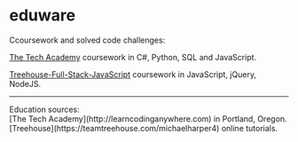 # eduware
Ccoursework and solved code challenges:

[The Tech Academy](./The-Tech-Academy-coursework) coursework in C#, Python, SQL and JavaScript.

[Treehouse-Full-Stack-JavaScript](./Treehouse-Full-Stack-JavaScript) coursework in JavaScript, jQuery, NodeJS.

<hr>
Education sources:<br>
[The Tech Academy](http://learncodinganywhere.com) in Portland, Oregon.<br>
[Treehouse](https://teamtreehouse.com/michaelharper4) online tutorials.
